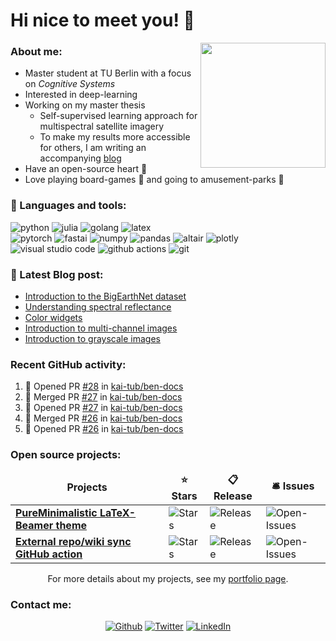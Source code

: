 # Hi nice to meet you! 🙂
<img align='right' src='https://media.giphy.com/media/bcKmIWkUMCjVm/giphy.gif' width='200"'>

<h3>About me:</h3>

- Master student at TU Berlin with a focus on _Cognitive Systems_
- Interested in deep-learning
- Working on my master thesis
  - Self-supervised learning approach for multispectral satellite imagery
  - To make my results more accessible for others, I am writing an accompanying [blog](https://kai-tub.github.io/master-thesis-blog/)
- Have an open-source heart 💖
- Love playing board-games 🎲 and going to amusement-parks 🎢

<h3>🔧 Languages and tools:</h3>
<div>
<img alt="python" src="https://img.shields.io/badge/-Python-3776AB?style=flat-square&logo=python&logoColor=white"/>
<img alt="julia" src="https://img.shields.io/badge/-Julia-9558B2?style=flat-square&logo=Julia&logoColor=white"/>
<img alt="golang" src="https://img.shields.io/badge/-Golang-00ADD8?style=flat-square&logo=Go&logoColor=white"/>
<img alt="latex" src="https://img.shields.io/badge/-LaTeX-008080?style=flat-square&logo=Latex&logoColor=white"/>
</div>
<div>
<img alt="pytorch" src="https://img.shields.io/badge/-PyTorch-EE4C2C?style=flat-square&logo=Pytorch&logoColor=white"/>
<img alt="fastai" src="https://img.shields.io/badge/-fastai-EE4C2C?style=flat-square&logoColor=white"/>
<img alt="numpy" src="https://img.shields.io/badge/-Numpy-013243?style=flat-square&logo=Numpy&logoColor=white"/>
<img alt="pandas" src="https://img.shields.io/badge/-Pandas-150458?style=flat-square&logo=pandas&logoColor=white"/>
<img alt="altair" src="https://img.shields.io/badge/-Altair-3776AB?style=flat-square&logoColor=white"/>
<img alt="plotly" src="https://img.shields.io/badge/-Plotly-3746AB?style=flat-square&logoColor=white"/>
</div>
<div>
<img alt="visual studio code" src="https://img.shields.io/badge/-VS_Code-007ACC?style=flat-square&logo=visual-studio-code&logoColor=white"/>
<img alt="github actions" src="https://img.shields.io/badge/-Github_Actions-2088FF?style=flat-square&logo=github-actions&logoColor=white" />
<img alt="git" src="https://img.shields.io/badge/-Git-F05032?style=flat-square&logo=git&logoColor=white" />
</div>
<h3>📕 Latest Blog post:</h3>

<!-- BLOG-POST-LIST:START -->
- [Introduction to the BigEarthNet dataset](https://kai-tub.github.io/master-thesis-blog/images/2020/10/28/bigearthnet-dataset.html)
- [Understanding spectral reflectance](https://kai-tub.github.io/master-thesis-blog/images/2020/10/14/understanding-spectral-reflectance.html)
- [Color widgets](https://kai-tub.github.io/master-thesis-blog/widgets/2020/10/04/color-widgets.html)
- [Introduction to multi-channel images](https://kai-tub.github.io/master-thesis-blog/images/2020/09/16/images-with-channels.html)
- [Introduction to grayscale images](https://kai-tub.github.io/master-thesis-blog/images/2020/09/02/introduction-grayscale-images.html)
<!-- BLOG-POST-LIST:END -->

<h3>Recent GitHub activity:</h3>

<!--START_SECTION:activity-->
1. 💪 Opened PR [#28](https://github.com/kai-tub/ben-docs/pull/28) in [kai-tub/ben-docs](https://github.com/kai-tub/ben-docs)
2. 🎉 Merged PR [#27](https://github.com/kai-tub/ben-docs/pull/27) in [kai-tub/ben-docs](https://github.com/kai-tub/ben-docs)
3. 💪 Opened PR [#27](https://github.com/kai-tub/ben-docs/pull/27) in [kai-tub/ben-docs](https://github.com/kai-tub/ben-docs)
4. 🎉 Merged PR [#26](https://github.com/kai-tub/ben-docs/pull/26) in [kai-tub/ben-docs](https://github.com/kai-tub/ben-docs)
5. 💪 Opened PR [#26](https://github.com/kai-tub/ben-docs/pull/26) in [kai-tub/ben-docs](https://github.com/kai-tub/ben-docs)
<!--END_SECTION:activity-->


<h3>Open source projects:</h3>
<div align="center">
<table>
  <thead align="center">
    <tr border: none;>
      <td><b>Projects</b></td>
      <td><b>⭐ Stars</b></td>
      <td><b>📋 Release</b></td>
      <td><b>🛎 Issues</b></td>
    </tr>
  </thead>
  <tbody>
    <tr>
	    <td><a href="https://github.com/kai-tub/latex_beamer_pure_minimalistic/"><b>PureMinimalistic LaTeX-Beamer theme</b></a></td>
      <td><img alt="Stars" src="https://badgen.net/github/stars/kai-tub/latex_beamer_pure_minimalistic/"/></td>
      <td><img alt="Release" src="https://badgen.net/github/release/kai-tub/latex_beamer_pure_minimalistic/"/></td>
      <td><img alt="Open-Issues" src="https://badgen.net/github/open-issues/kai-tub/latex_beamer_pure_minimalistic/"/></td>
    </tr>
    <tr>
	    <td><a href="https://github.com/kai-tub/external-repo-sync-action/"><b>External repo/wiki sync GitHub action</b></a></td>
      <td><img alt="Stars" src="https://badgen.net/github/stars/kai-tub/external-repo-sync-action/"/></td>
      <td><img alt="Release" src="https://badgen.net/github/release/kai-tub/external-repo-sync-action/"/></td>
      <td><img alt="Open-Issues" src="https://badgen.net/github/open-issues/kai-tub/external-repo-sync-action/"/></td>
    </tr>
</table>
For more details about my projects, see my <a href="https://kai-tub.github.io/">portfolio page</a>.
</div>
<h3>Contact me:</h3>
<p align="center">
<a href="https://kai-tub.github.io/" target="_blank"><img alt="Github" src="https://img.shields.io/badge/GitHub-%2312100E.svg?&style=for-the-badge&logo=Github&logoColor=white" /></a> 
<a href="https://twitter.com/kai_tub" target="_blank"><img alt="Twitter" src="https://img.shields.io/badge/twitter-%231DA1F2.svg?&style=for-the-badge&logo=twitter&logoColor=white" /></a> 
<a href="https://www.linkedin.com/in/kai-norman-clasen/t" target="_blank"><img alt="LinkedIn" src="https://img.shields.io/badge/linkedin-%230077B5.svg?&style=for-the-badge&logo=linkedin&logoColor=white" /></a>
</p>

